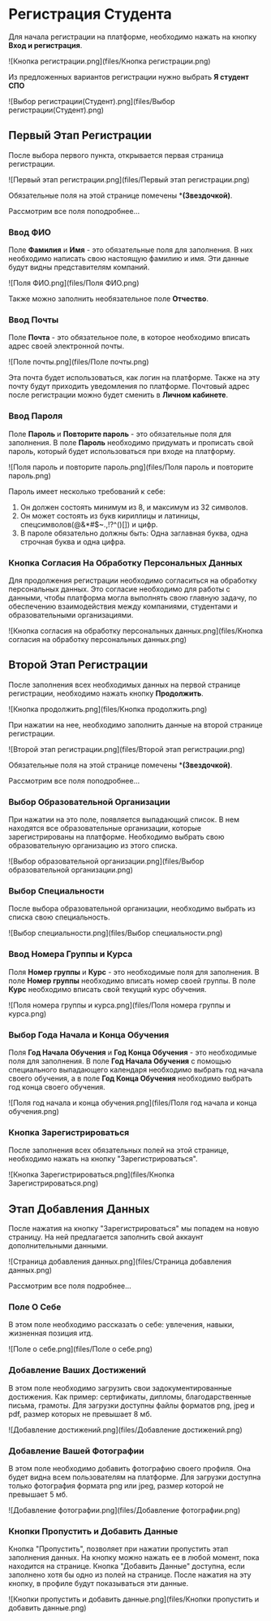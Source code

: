 # Регистрация Студента
Для начала регистрации на платформе, 
необходимо нажать на кнопку **Вход и регистрация**.

![Кнопка регистрации.png](files/Кнопка регистрации.png)

Из предложенных вариантов регистрации нужно выбрать **Я студент СПО**

![Выбор регистрации(Студент).png](files/Выбор регистрации(Студент).png)

## Первый Этап Регистрации
После выбора первого пункта, открывается первая страница регистрации.

![Первый этап регистрации.png](files/Первый этап регистрации.png)

Обязательные поля на этой странице помечены ***(Звездочкой)**.

Рассмотрим все поля поподробнее...

### Ввод ФИО
Поле **Фамилия** и **Имя** - это обязательные поля для заполнения.
В них необходимо написать свою настоящую фамилию и имя.
Эти данные будут видны представителям компаний.

![Поля ФИО.png](files/Поля ФИО.png)

Также можно заполнить необязательное поле **Отчество**.

### Ввод Почты
Поле **Почта** - это обязательное поле, в которое необходимо вписать адрес своей электронной почты.

![Поле почты.png](files/Поле почты.png)

Эта почта будет использоваться, как логин на платформе.
Также на эту почту будут приходить уведомления по платформе.
Почтовый адрес после регистрации можно будет сменить в **Личном кабинете**.

### Ввод Пароля
Поле **Пароль** и **Повторите пароль** - это обязательные поля для заполнения.
В поле **Пароль** необходимо придумать и прописать свой пароль, 
который будет использоваться при входе на платформу. 

![Поля пароль и повторите пароль.png](files/Поля пароль и повторите пароль.png)

Пароль имеет несколько требований к себе:

1. Он должен состоять минимум из 8, и максимум из 32 символов.
2. Он может состоять из букв кириллицы и латиницы, спецсимволов(@&*#$~.,!?^()[]) и цифр.
3. В пароле обязательно должны быть: Одна заглавная буква, одна строчная буква и одна цифра.

### Кнопка Согласия На Обработку Персональных Данных
Для продолжения регистрации необходимо согласиться на обработку персональных данных.
Это согласие необходимо для работы с данными, чтобы платформа могла выполнять свою главную задачу,
по обеспечению взаимодействия между компаниями, студентами и образовательными организациями.

![Кнопка согласия на обработку персональных данных.png](files/Кнопка согласия на обработку персональных данных.png)

## Второй Этап Регистрации
После заполнения всех необходимых данных на первой странице регистрации,
необходимо нажать кнопку **Продолжить**. 

![Кнопка продолжить.png](files/Кнопка продолжить.png)

При нажатии на нее, необходимо заполнить данные на второй странице регистрации.

![Второй этап регистрации.png](files/Второй этап регистрации.png)

Обязательные поля на этой странице помечены ***(Звездочкой)**.

Рассмотрим все поля поподробнее...

### Выбор Образовательной Организации
При нажатии на это поле, появляется выпадающий список. В нем находятся все образовательные
организации, которые зарегистрированы на платформе. 
Необходимо выбрать свою образовательную организацию из этого списка. 

![Выбор образовательной организации.png](files/Выбор образовательной организации.png)

### Выбор Специальности
После выбора образовательной организации, необходимо выбрать из списка свою специальность.

![Выбор специальности.png](files/Выбор специальности.png)

### Ввод Номера Группы и Курса
Поля **Номер группы** и **Курс** - это необходимые поля для заполнения.
В поле **Номер группы** необходимо вписать номер своей группы.
В поле **Курс** необходимо вписать свой текущий курс обучения.

![Поля номера группы и курса.png](files/Поля номера группы и курса.png)

### Выбор Года Начала и Конца Обучения
Поля **Год Начала Обучения** и **Год Конца Обучения** - это необходимые поля для заполнения.
В поле **Год Начала Обучения** с помощью специального выпадающего календаря необходимо выбрать год начала своего обучения, а в поле **Год Конца Обучения** необходимо выбрать год конца
своего обучения.

![Поля год начала и конца обучения.png](files/Поля год начала и конца обучения.png)

### Кнопка Зарегистрироваться
После заполнения всех обязательных полей на этой странице, необходимо нажать на кнопку "Зарегистрироваться".

![Кнопка Зарегистрироваться.png](files/Кнопка Зарегистрироваться.png)

## Этап Добавления Данных
После нажатия на кнопку "Зарегистрироваться" мы попадем на новую страницу. На ней предлагается заполнить свой аккаунт дополнительными данными.

![Страница добавления данных.png](files/Страница добавления данных.png)

Рассмотрим все поля подробнее...

### Поле О Себе
В этом поле необходимо рассказать о себе: увлечения, навыки, жизненная позиция итд.

![Поле о себе.png](files/Поле о себе.png)

### Добавление Ваших Достижений
В этом поле необходимо загрузить свои задокументированные
достижения. Как пример: сертификаты, дипломы, благодарственные письма, грамоты.
Для загрузки доступны файлы форматов png, jpeg и pdf, размер которых не превышает 8 мб.

![Добавление достижений.png](files/Добавление достижений.png)

### Добавление Вашей Фотографии
В этом поле необходимо добавить фотографию своего профиля.
Она будет видна всем пользователям на платформе. Для загрузки
доступна только фотография формата png или jpeg, размер которой
не превышает 5 мб.

![Добавление фотографии.png](files/Добавление фотографии.png)

### Кнопки Пропустить и Добавить Данные
Кнопка "Пропустить", позволяет при нажатии пропустить этап заполнения данных.
На кнопку можно нажать ее в любой момент, пока находится на странице.
Кнопка "Добавить Данные" доступна, если заполнено хотя бы
одно из полей на странице. После нажатия на эту кнопку, в профиле будут показываться эти данные.

![Кнопки пропустить и добавить данные.png](files/Кнопки пропустить и добавить данные.png)
